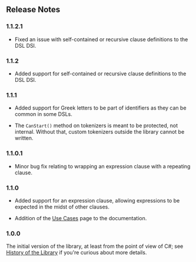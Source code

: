 ## Release Notes

### 1.1.2.1

- Fixed an issue with self-contained or recursive clause definitions to the DSL DSl.

### 1.1.2

- Added support for self-contained or recursive clause definitions to the DSL DSl.

### 1.1.1

- Added support for Greek letters to be part of identifiers as they can be common in some
  DSLs.

- The `CanStart()` method on tokenizers is meant to be protected, not internal.  Without
  that, custom tokenizers outside the library cannot be written.

### 1.1.0.1

- Minor bug fix relating to wrapping an expression clause with a repeating clause.

### 1.1.0

- Added support for an expression clause, allowing expressions to be expected in the
  midst of other clauses.

- Addition of the [Use Cases](use-cases.md) page to the documentation.

### 1.0.0

The initial version of the library, at least from the point of view of C#; see
[History of the Library](history.md) if you're curious about more details.
